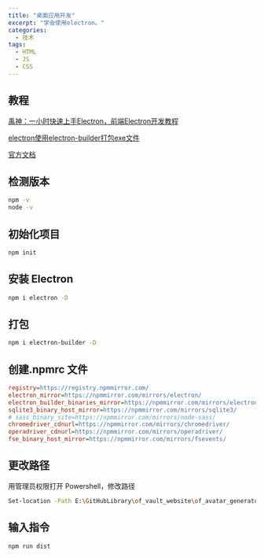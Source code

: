 ```yaml
---
title: "桌面应用开发"
excerpt: "学会使用electron。"
categories:
  - 技术
tags:
  - HTML
  - JS
  - CSS
---
```


## 教程

[禹神：一小时快速上手Electron，前端Electron开发教程](https://www.bilibili.com/video/BV1sE421N7M5/?share_source=copy_web&vd_source=a42629dc4b8ede8b7a0bdf0196698a64)

[electron使用electron-builder打包exe文件](https://www.bilibili.com/video/BV1QQ4y177rg/?share_source=copy_web&vd_source=a42629dc4b8ede8b7a0bdf0196698a64)

[官方文档](https://www.electronjs.org/zh/)

## 检测版本

```bash
npm -v
node -v
```

## 初始化项目

```bash
npm init
```

## 安装 Electron

```bash
npm i electron -D
```

## 打包

```bash
npm i electron-builder -D
```

## 创建.npmrc 文件

```ini
registry=https://registry.npmmirror.com/
electron_mirror=https://npmmirror.com/mirrors/electron/
electron_builder_binaries_mirror=https://npmmirror.com/mirrors/electron-builder-binaries/
sqlite3_binary_host_mirror=https://npmmirror.com/mirrors/sqlite3/
# sass_binary_site=https://npmmirror.com/mirrors/node-sass/
chromedriver_cdnurl=https://npmmirror.com/mirrors/chromedriver/
operadriver_cdnurl=https://npmmirror.com/mirrors/operadriver/
fse_binary_host_mirror=https://npmmirror.com/mirrors/fsevents/
```

## 更改路径

用管理员权限打开 Powershell，修改路径

```bash
Set-location -Path E:\GitHubLibrary\of_vault_website\of_avatar_generator_2
```

## 输入指令

```
npm run dist
```

